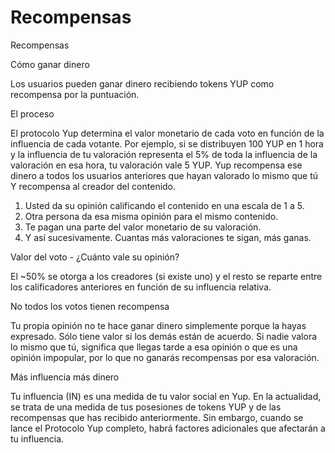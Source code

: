 # Recompensas

Recompensas

Cómo ganar dinero

Los usuarios pueden ganar dinero recibiendo tokens YUP como recompensa por la puntuación.

El proceso

El protocolo Yup determina el valor monetario de cada voto en función de la influencia de cada votante. Por ejemplo, si se distribuyen 100 YUP en 1 hora y la influencia de tu valoración representa el 5% de toda la influencia de la valoración en esa hora, tu valoración vale 5 YUP. Yup recompensa ese dinero a todos los usuarios anteriores que hayan valorado lo mismo que tú Y recompensa al creador del contenido.

1. Usted da su opinión calificando el contenido en una escala de 1 a 5.
2. Otra persona da esa misma opinión para el mismo contenido.
3. Te pagan una parte del valor monetario de su valoración.
4. Y así sucesivamente. Cuantas más valoraciones te sigan, más ganas.

Valor del voto - ¿Cuánto vale su opinión?

El ~50% se otorga a los creadores \(si existe uno\) y el resto se reparte entre los calificadores anteriores en función de su influencia relativa.

No todos los votos tienen recompensa

Tu propia opinión no te hace ganar dinero simplemente porque la hayas expresado. Sólo tiene valor si los demás están de acuerdo. Si nadie valora lo mismo que tú, significa que llegas tarde a esa opinión o que es una opinión impopular, por lo que no ganarás recompensas por esa valoración.

Más influencia más dinero

Tu influencia \(IN\) es una medida de tu valor social en Yup. En la actualidad, se trata de una medida de tus posesiones de tokens YUP y de las recompensas que has recibido anteriormente. Sin embargo, cuando se lance el Protocolo Yup completo, habrá factores adicionales que afectarán a tu influencia.



